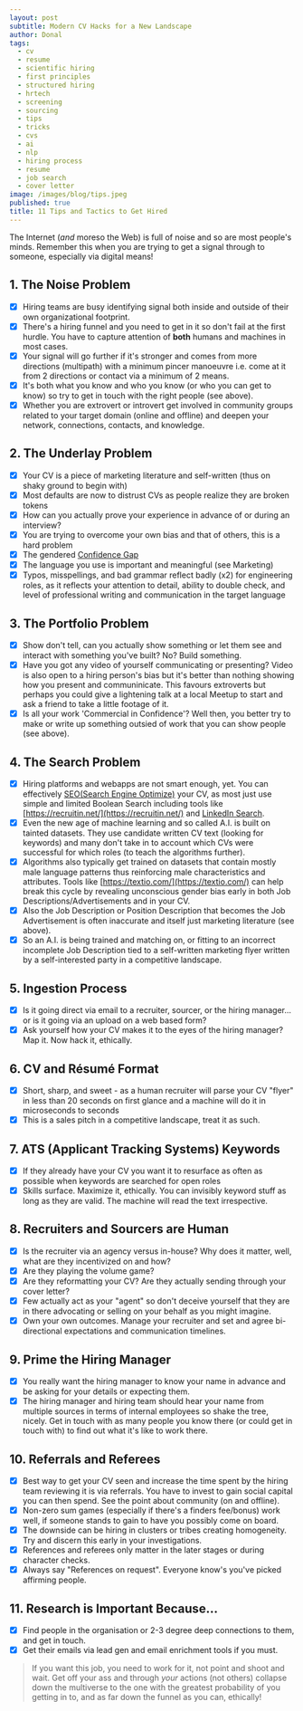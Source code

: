 ```yaml
---
layout: post
subtitle: Modern CV Hacks for a New Landscape
author: Donal
tags:
  - cv
  - resume
  - scientific hiring
  - first principles
  - structured hiring
  - hrtech
  - screening
  - sourcing
  - tips
  - tricks
  - cvs
  - ai
  - nlp
  - hiring process
  - resume
  - job search
  - cover letter
image: /images/blog/tips.jpeg
published: true
title: 11 Tips and Tactics to Get Hired
---
```

The Internet (*and* moreso the Web) is full of noise and so are most people's minds. Remember this when you are trying to get a signal through to someone, especially via digital means! 

## 1. The Noise Problem

- [x] Hiring teams are busy identifying signal both inside and outside of their own organizational footprint. 
- [x] There's a hiring funnel and you need to get in it so don't fail at the first hurdle. You have to capture attention of **both** humans and machines in most cases. 
- [x] Your signal will go further if it's stronger and comes from more directions (multipath) with a minimum pincer manoeuvre i.e. come at it from 2 directions or contact via a minimum of 2 means. 
- [x] It's both what you know and who you know (or who you can get to know) so try to get in touch with the right people (see above). 
- [x] Whether you are extrovert or introvert get involved in community groups  related to your target domain (online and offline) and deepen your network, connections, contacts, and knowledge.  
  
## 2. The Underlay Problem

- [x] Your CV is a piece of marketing literature and self-written (thus on shaky ground to begin with)
- [x] Most defaults are now to distrust CVs as people realize they are broken tokens
- [x] How can you actually prove your experience in advance of or during an interview?
- [x] You are trying to overcome your own bias and that of others, this is a hard problem
- [x] The gendered [Confidence Gap](https://www.theatlantic.com/magazine/archive/2014/05/the-confidence-gap/359815/) 
- [x] The language you use is important and meaningful (see Marketing)
- [x] Typos, misspellings, and bad grammar reflect badly (x2) for engineering roles, as it reflects your attention to detail, ability to double check, and level of professional writing and communication in the target language  
  
## 3. The Portfolio Problem

- [x] Show don't tell, can you actually show something or let them see and interact with something you've built? No? Build something.
- [x] Have you got any video of yourself communicating or presenting? Video is also open to a hiring person's bias but it's better than nothing showing how you present and communinicate. This favours extroverts but perhaps you could give a lightening talk at a local Meetup to start and ask a friend to take a little footage of it.
- [x] Is all your work 'Commercial in Confidence'? Well then, you better try to make or write up something outsied of work that you can show people (see above).  
  
## 4. The Search Problem

- [x] Hiring platforms and webapps are not smart enough, yet. You can effectively [SEO(Search Engine Optimize)](https://pansift.com/blog/how-to-seo-hack-your-cv/) your CV, as most just use simple and limited Boolean Search including tools like [https://recruitin.net/](https://recruitin.net/) and [LinkedIn Search](https://www.linkedin.com/help/linkedin/answer/75814/using-boolean-search-on-linkedin).
- [x] Even the new age of machine learning and so called A.I. is built on tainted datasets. They use candidate written CV text (looking for keywords) and many don't take in to account which CVs were successful for which roles (to teach the algorithms further).
- [x] Algorithms also typically get trained on datasets that contain mostly male language patterns thus reinforcing male characteristics and attributes. Tools like [https://textio.com/](https://textio.com/) can help break this cycle by revealing unconscious gender bias early in both Job Descriptions/Advertisements and in your CV.
- [x] Also the Job Description or Position Description that becomes the Job Advertisement is often inaccurate and itself just marketing literature (see above).
- [x] So an A.I. is being trained and matching on, or fitting to an incorrect incomplete Job Description tied to a self-written marketing flyer written by a self-interested party in a competitive landscape.  
  
## 5. Ingestion Process

- [x] Is it going direct via email to a recruiter, sourcer, or the hiring manager... or is it going via an upload on a web based form? 
- [x] Ask yourself how your CV makes it to the eyes of the hiring manager? Map it. Now hack it, ethically. 
  
## 6. CV and Résumé Format

- [x] Short, sharp, and sweet - as a human recruiter will parse your CV "flyer" in less than 20 seconds on first glance and a machine will do it in microseconds to seconds
- [x] This is a sales pitch in a competitive landscape, treat it as such.  
  
## 7. ATS (Applicant Tracking Systems) Keywords

- [x] If they already have your CV you want it to resurface as often as possible when keywords are searched for open roles
- [x] Skills surface. Maximize it, ethically. You can invisibly keyword stuff as long as they are valid. The machine will read the text irrespective.  
  
## 8. Recruiters and Sourcers are Human

- [x] Is the recruiter via an agency versus in-house? Why does it matter, well, what are they incentivized on and how?
- [x] Are they playing the volume game?
- [x] Are they reformatting your CV? Are they actually sending through your cover letter?
- [x] Few actually act as your "agent" so don't deceive yourself that they are in there advocating or selling on your behalf as you might imagine.
- [x] Own your own outcomes. Manage your recruiter and set and agree bi-directional expectations and communication timelines.  
  
## 9. Prime the Hiring Manager

- [x] You really want the hiring manager to know your name in advance and be asking for your details or expecting them.
- [x] The hiring manager and hiring team should hear your name from multiple sources in terms of internal employees so shake the tree, nicely. Get in touch with as many people you know there (or could get in touch with) to find out what it's like to work there. 
  
## 10. Referrals and Referees

- [x] Best way to get your CV seen and increase the time spent by the hiring team reviewing it is via referrals. You have to invest to gain social capital you can then spend. See the point about community (on and offline).
- [x] Non-zero sum games (especially if there's a finders fee/bonus) work well, if someone stands to gain to have you possibly come on board.
- [x] The downside can be hiring in clusters or tribes creating homogeneity. Try and discern this early in your investigations.
- [x] References and referees only matter in the later stages or during character checks.
- [x] Always say "References on request". Everyone know's you've picked affirming people.
  
## 11. Research is Important Because...

- [x] Find people in the organisation or 2-3 degree deep connections to them, and get in touch.
- [x] Get their emails via lead gen and email enrichment tools if you must.  
  
> If you want this job, you need to work for it, not point and shoot and wait. Get off your ass and through *your* actions (not others) collapse down the multiverse to the one with the greatest probability of you getting in to, and as far down the funnel as you can, ethically!
